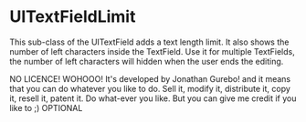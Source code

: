UITextFieldLimit
================

This sub-class of the UITextField adds a text length limit. It also shows the number of left characters inside the TextField.
Use it for multiple TextFields, the number of left characters will hidden when the user ends the editing.

NO LICENCE! WOHOOO! It's developed by Jonathan Gurebo! and it means that you can do whatever you like to do.
Sell it, modify it, distribute it, copy it, resell it, patent it. Do what-ever you like. But you can give me credit if you like to ;) OPTIONAL
